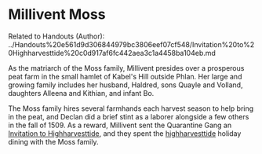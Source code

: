 # Millivent Moss

Related to Handouts (Author): ../Handouts%20e561d9d306844979bc3806eef07cf548/Invitation%20to%20Highharvesttide%20c0d917af6fc442aea3c1a4458ba104eb.md

As the matriarch of the Moss family, Millivent presides over a prosperous peat farm in the small hamlet of Kabel's Hill outside Phlan. Her large and growing family includes her husband, Haldred, sons Quayle and Volland, daughters Alleena and Kithian, and infant Bo.

The Moss family hires several farmhands each harvest season to help bring in the peat, and Declan did a brief stint as a laborer alongside a few others in the fall of 1509. As a reward, Millivent sent the Quarantine Gang an [Invitation to Highharvesttide](../Handouts/%E2%9C%89%EF%B8%8F%20Invitation%20to%20Highharvesttide.md), and they spent the  [highharvesttide](../logbook/highharvesttide.md) holiday dining with the Moss family.